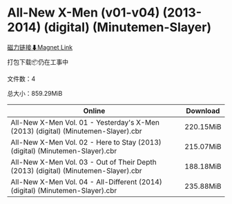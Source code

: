 # All-New X-Men (v01-v04) (2013-2014) (digital) (Minutemen-Slayer)

[磁力链接⬇Magnet Link](magnet:?xt=urn:btih:ff2dc3ea5fafd796ef4471f3c38088d14055f853&dn=All-New%20X-Men%20%28v01-v04%29%20%282013-2014%29%20%28digital%29%20%28Minutemen-Slayer%29)

打包下载📦仍在工事中

文件数：4

总大小：859.29MiB

Online | Download
--- | ---
All-New X-Men Vol. 01 - Yesterday's X-Men (2013) (digital) (Minutemen-Slayer).cbr | 220.15MiB
All-New X-Men Vol. 02 - Here to Stay (2013) (digital) (Minutemen-Slayer).cbr | 215.07MiB
All-New X-Men Vol. 03 - Out of Their Depth (2013) (digital) (Minutemen-Slayer).cbr | 188.18MiB
All-New X-Men Vol. 04 - All-Different (2014) (digital) (Minutemen-Slayer).cbr | 235.88MiB